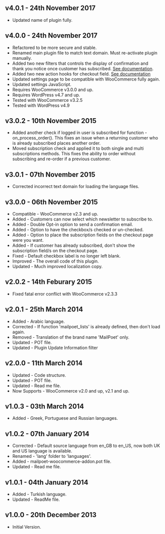 ## v4.0.1 - 24th November 2017
* Updated name of plugin fully.

## v4.0.0 - 24th November 2017
* Refactored to be more secure and stable.
* Renamed main plugin file to match text domain. Must re-activate plugin manually.
* Added two new filters that controls the display of confirmation and thank you notice once customer has subscribed. [See documentation](https://github.com/seb86/MailPoet-WooCommerce-Add-on/wiki).
* Added two new action hooks for checkout field.  [See documentation](https://github.com/seb86/MailPoet-WooCommerce-Add-on/wiki)
* Updated settings page to be compatible with WooCommerce fully again.
* Updated settings JavaScript.
* Requires WooCommerce v3.0.0 and up.
* Requires WordPress v4.7 and up.
* Tested with WooCommerce v3.2.5
* Tested with WordPress v4.9

## v3.0.2 - 10th November 2015
* Added another check if logged in user is subscribed for function - on_process_order(). This fixes an issue when a returning customer who is already subscribed places another order.
* Moved subscription check and applied it to both single and multi subscriptions methods. This fixes the ability to order without subscribing and re-order if a previous customer.

## v3.0.1 - 07th November 2015
* Corrected incorrect text domain for loading the language files.

## v3.0.0 - 06th November 2015
* Compatible - WooCommerce v2.3 and up.
* Added - Customers can now select which newsletter to subscribe to.
* Added - Double Opt-in option to send a confirmation email.
* Added - Option to have the checkbox/s checked or un-checked.
* Added - Option to place the subscription fields on the checkout page were you want.
* Added - If customer has already subscribed, don't show the subscription field/s on the checkout page.
* Fixed - Default checkbox label is no longer left blank.
* Improved - The overall code of this plugin.
* Updated - Much improved localization copy.

## v2.0.2 - 14th Feburary 2015
* Fixed fatal error conflict with WooCommerce v2.3.3

## v2.0.1 - 25th March 2014
* Added - Arabic language.
* Corrected - If function 'mailpoet_lists' is already defined, then don't load again.
* Removed - Translation of the brand name 'MailPoet' only.
* Updated - POT file.
* Updated - Plugin Update Information filter

## v2.0.0 - 11th March 2014
* Updated - Code structure.
* Updated - POT file.
* Updated - Read me file.
* Now Supports - WooCommerce v2.0 and up, v2.1 and up.

## v1.0.3 - 03th March 2014
* Added - Greek, Portuguese and Russian languages.

## v1.0.2 - 07th January 2014
* Corrected - Default source language from en_GB to en_US, now both UK and US language is available.
* Renamed - 'lang' folder to 'languages'.
* Added - mailpoet-woocommerce-addon.pot file.
* Updated - Read me file.

## v1.0.1 - 04th January 2014
* Added - Turkish language.
* Updated - ReadMe file.

## v1.0.0 - 20th December 2013
* Initial Version.

